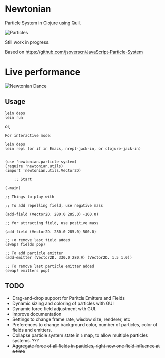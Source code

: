 # Newtonian

Particle System in Clojure using Quil.

![Particles](http://img525.imageshack.us/img525/3210/screenshotfrom201208252.png)

Still work in progress.

Based on https://github.com/jsoverson/JavaScript-Particle-System


# Live performance

![Newtonian Dance](http://www.youtube.com/watch?v=xiqWclsXdcc)


## Usage

	lein deps
	lein run

or,

	For interactive mode:

	lein deps
	lein repl (or if in Emacs, nrepl-jack-in, or clojure-jack-in)


	(use 'newtonian.particle-system)
	(require 'newtonian.utils)
	(import 'newtonian.utils.Vector2D)

        ;; Start 

	(-main)

	;; Things to play with

	;; To add repelling field, use negative mass

	(add-field (Vector2D. 280.0 285.0) -100.0)

	;; for attracting field, use positive mass

	(add-field (Vector2D. 280.0 285.0) 500.0)

	;; To remove last field added
	(swap! fields pop)

	;; To add particle emitter
	(add-emitter (Vector2D. 330.0 280.0) (Vector2D. 1.5 1.0))

	;; To remove last particle emitter added
	(swap! emitters pop)

## TODO

* Drag-and-drop support for Paritcle Emitters and Fields
* Dynamic sizing and coloring of particles with GUI
* Dynamic force field adjustment with GUI.
* Improve documentation
* Settings to change frame rate, window size, renderer, etc
* Preferences to change background color, number of particles, color of fields and emitters.
* Collapse particle system state in a map, to allow multiple particles systems. ???
* ~~Aggregate force of all fields in particles, right now one field influence at a time~~
